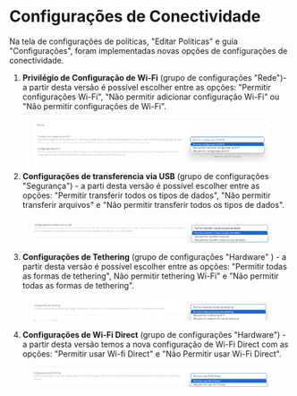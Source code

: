 # Configurações de Conectividade

Na tela de configurações de políticas, "Editar Políticas" e guia "Configurações",  foram implementadas novas opções de configurações de conectividade. &#x20;

1. **Privilégio de Configuração de Wi-Fi** (grupo de configurações "Rede")- a partir desta versão é possível escolher entre as opções: "Permitir configurações Wi-Fi", "Não permitir adicionar configuração Wi-Fi" ou "Não permitir configurações de Wi-Fi".&#x20;

<figure><img src="../../../.gitbook/assets/image (172).png" alt=""><figcaption></figcaption></figure>

2. **Configurações de transferencia via USB** (grupo de configurações "Segurança") -  a parti desta versão é possível escolher entre as opções: "Permitir transferir todos os tipos de dados", "Não permitir transferir arquivos" e "Não permitir transferir todos os tipos de dados".&#x20;

<figure><img src="../../../.gitbook/assets/image (173).png" alt=""><figcaption></figcaption></figure>

3. &#x20;**Configurações de Tethering** (grupo de configurações "Hardware" ) - a partir desta versão é possível escolher entre as opções:  "Permitir todas as formas de tethering", Não permitir tethering Wi-Fi" e "Não permitir todas as formas de tethering".&#x20;

<figure><img src="../../../.gitbook/assets/image (174).png" alt=""><figcaption></figcaption></figure>

4. **Configurações de Wi-Fi Direct** (grupo de configurações "Hardware") - a partir desta versão temos a nova configuração de Wi-Fi Direct com as opções: "Permitir usar Wi-fi Direct" e "Não Permitir usar Wi-Fi Direct".&#x20;

<figure><img src="../../../.gitbook/assets/image (175).png" alt=""><figcaption></figcaption></figure>

